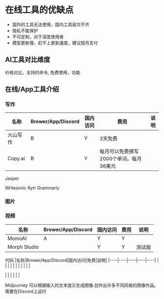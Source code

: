 # 在线工具的优缺点

* 国外的工具无法使用，国内工具层次不齐
* 隐私不能保护
* 不可定制，对于深度使用者
* 模型更新慢，赶不上更新速度，建议按月支付

## AI工具对比维度

价格对比，支持的命令, 免费使用，功能

## 在线/App工具介绍

### 写作

|名称|Brower/App/Discord|国内访问|费用|说明|
|----|----|----|----|----|
|火山写作| B | Y  | 3天免费 |  |
|Copy.ai| B | Y  | 每月可以免费撰写2000个单词。每月36美元 | |

Jasper

Writesonic
Rytr
Grammarly

### 图片


### 视频
|名称|Brower/App/Discord|国内访问|费用|说明|
|----|----|----|----|----|
|MomoAI|A|Y|Y||
|Morph Studio| | Y | Y | 测试版 |

代码
|名称|Brower/App/Discord|国内访问|免费|说明|
|----|----|----|----|----|
|  |  |  |  |  |
 |  |  |  |  |


|  |  |  |  |  |

Midjourney 
可以根据输入的文本提示生成图像.创作出许多不同风格的图像作品。需要在Discord上运行



